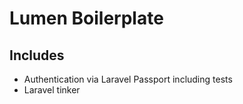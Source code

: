 # Lumen Boilerplate


## Includes

- Authentication via Laravel Passport including tests
- Laravel tinker

